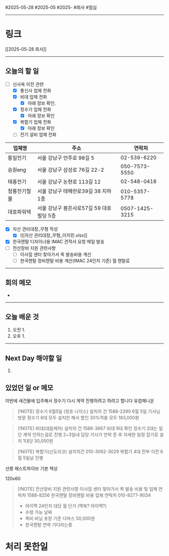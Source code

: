 #2025-05-28 #2025-05 #2025- 
#회사 #점심 

------
# 링크 
[[2025-05-28 회사]]

---
## 오늘의 할 일
- [ ] 신사옥 이전 관련 
    - [x] 통신사 업체 전화
    - [x] 비데 업체 전화
        - [x] 아래 정보 확인.
    - [x] 정수기 업체 전화
        - [x] 아래 정보 확인
    - [x] 복합기 업체 전화
        - [x] 아래 정보 확인
    - [ ] 전기 설비 업체 전화

| 업체명    | 주소                        | 연락처            |
| ------ | ------------------------- | -------------- |
| 통일전기   | 서울 강남구 언주로 98길 5          | 02-539-6220    |
| 승원eng  | 서울 강남구 삼성로 76길 22-2       | 050-7573-5550  |
| 태홍전기   | 서울 강남구 논현로 113길 12        | 02-548-0418    |
| 청룡전기철물 | 서울 강남구 테헤란로39길 38 지하 1층   | 010-5357-5778  |
| 대호파워텍  | 서울 강남구 봉은사로57길 59 대호빌딩 5층 | 0507-1425-3215 |

- [x] 자산 관리대장_무형 작성
    - [x] ![[자산 관리대장_무형_이지민.xlsx]]
- [x] 한국렌탈 디자이너용 IMAC 견적서 요청 메일 발송
- [ ] 전산장비 지원 관련사항
    - [ ] 이사짐 센터 찾아가서 퀵 발송비용 계산
    - [ ] 한국렌탈 장비렌탈 비용 계산(IMAC 24인치 기준) 월 렌탈료

---
## 회의 메모
- 
---
## 오늘 배운 것
1. 오전
    1. 
2. 오후
    1. 
---
## Next Day 해야할 일
1. 


## 있었던 일 or 메모

이번에 새건물에 입주해서 정수기 다시 계약 진행하려고 하려고 합니다
유컴패니온


> [!NOTE] 정수기 6월5일 (청호 나이스) 설치의 건 1588-2290
> 6월 5일 기사님 방문
> 정수기 6대 모두 설치만 해서 할인 30%적용 
> 모두 183,000원



> [!NOTE] 비데(대림케어) 설치의 건 1588-3667
> 비데 9대 확인 정수기 2대는 일단 계약 안하는걸로 진행
> 2~3일내 담당 기사가 연락 준 후 자세한 일정 잡기로
> 설치 1대당 30,000원



> [!NOTE] 복합기(신도리코) 설치의건 010-3062-3029
> 복합기 4대 전부 이전 6월 5일날 진행
> 

선릉 패스트파이브 기본 책상

120x60


> [!NOTE] 전산장비 지원 관련사항
> 이사짐 센터 찾아가서 퀵 발송 비용 및 업체 연락처 1588-8256
> 한국렌탈 장비렌탈 비용 업체 연락처  010-9277-9034
> - 아이맥 24인치 대당 월 단가 (맥북? 아이맥?)
> - 수령 가능 날짜
> - 퀵비 비닐 포장 기준 다마스 50,000원
> - 한국렌탈 연락 기다리는중


# 처리 못한일
